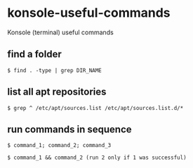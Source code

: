 # konsole-useful-commands
Konsole (terminal) useful commands 


## find a folder
```
$ find . -type | grep DIR_NAME
```

## list all apt repositories 
```
$ grep ^ /etc/apt/sources.list /etc/apt/sources.list.d/*

```

## run commands in sequence

```
$ command_1; command_2; command_3

```

```
$ command_1 && command_2 (run 2 only if 1 was successful)

```
